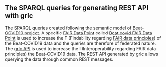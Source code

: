## The SPARQL queries for generating REST API with grlc 

The SPARQL queries created following the semantic model of [Beat-COVID19 project](https://github.com/LUMC-BioSemantics/beat-covid). A specific [FAIR Data Point](https://github.com/FAIRDataTeam/FAIRDataPoint-Spec) called [Beat covid FAIR Data Point](http://lumc-beat-covid.fair-dtls.surf-hosted.nl/) is used to increase the F (Findability regarding [FAIR data principles](https://www.go-fair.org/fair-principles/)) of the Beat-COVID19 data and the queries are therefore of federated nature. The [grlc API](https://github.com/CLARIAH/grlc) is used to increase the I (Interoperability regarding FAIR data principles) the Beat-COVID19 data. The REST API generated by grlc allows querying the data through common REST messages.

